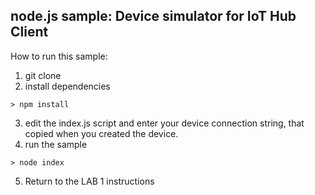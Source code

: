## node.js sample: Device simulator for IoT Hub Client

How to run this sample:

1. git clone
2. install dependencies
```
> npm install
```
3. edit the index.js script and enter your device connection string, that copied when you created the device.
4. run the sample
```
> node index
```
5. Return to the LAB 1 instructions
